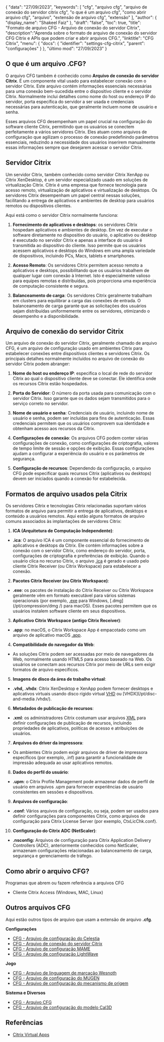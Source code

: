 {
"data": "27/09/2023",
  "keywords": [
"cfg",
"arquivo cfg",
"arquivo de conexão do servidor citrix cfg",
"o que é um arquivo cfg",
"como abrir arquivo cfg",
"arquivo",
"extensão de arquivo cfg",
"extensão"
],
  "author": {
"display_name": "Shakeel Faiz"
},
"draft": "false",
"toc": true,
"title": "Formato de arquivo CFG - Arquivo de conexão do servidor Citrix",
  "description":"Aprenda sobre o formato de arquivo de conexão do servidor CFG Citrix e APIs que podem criar e abrir arquivos CFG.",
"linktitle": "CFG Citrix",
  "menu": {
    "docs": {
      "identifier": "settings-cfg-citrix",
"parent": "configurações"
}
},
"último mod": "27/09/2023"
}

## O que é um arquivo .CFG?

O arquivo CFG também é conhecido como **Arquivo de conexão do servidor Citrix**. É um componente vital usado para estabelecer conexão com o servidor Citrix. Este arquivo contém informações essenciais necessárias para uma conexão bem-sucedida entre o dispositivo cliente e o servidor Citrix. Normalmente inclui detalhes como nome do host ou endereço IP do servidor, porta específica do servidor a ser usada e credenciais necessárias para autenticação, que geralmente incluem nome de usuário e senha.

Esses arquivos CFG desempenham um papel crucial na configuração do software cliente Citrix, permitindo que os usuários se conectem perfeitamente a vários servidores Citrix. Eles atuam como arquivos de configuração que agilizam o processo de conexão predefinindo parâmetros essenciais, reduzindo a necessidade dos usuários inserirem manualmente essas informações sempre que desejarem acessar o servidor Citrix.

## Servidor Citrix

Um servidor Citrix, também conhecido como servidor Citrix XenApp ou Citrix XenDesktop, é um servidor especializado usado em soluções de virtualização Citrix. Citrix é uma empresa que fornece tecnologia para acesso remoto, virtualização de aplicativos e virtualização de desktops. Os servidores Citrix desempenham um papel central nessas soluções, facilitando a entrega de aplicativos e ambientes de desktop para usuários remotos ou dispositivos clientes.

Aqui está como o servidor Citrix normalmente funciona:

1. **Fornecimento de aplicativos e desktops**: os servidores Citrix hospedam aplicativos e ambientes de desktop. Em vez de executar o software diretamente no dispositivo do usuário, o aplicativo ou desktop é executado no servidor Citrix e apenas a interface do usuário é transmitida ao dispositivo do cliente. Isso permite que os usuários acessem aplicativos e desktops do Windows em uma ampla variedade de dispositivos, incluindo PCs, Macs, tablets e smartphones.
    















2. **Acesso Remoto**: Os servidores Citrix permitem acesso remoto a aplicativos e desktops, possibilitando que os usuários trabalhem de qualquer lugar com conexão à Internet. Isto é especialmente valioso para equipes remotas e distribuídas, pois proporciona uma experiência de computação consistente e segura.
    















3. **Balanceamento de carga**: Os servidores Citrix geralmente trabalham em clusters para equilibrar a carga das conexões de entrada. O balanceamento de carga garante que as solicitações dos usuários sejam distribuídas uniformemente entre os servidores, otimizando o desempenho e a disponibilidade.

## Arquivo de conexão do servidor Citrix

Um arquivo de conexão do servidor Citrix, geralmente chamado de arquivo CFG, é um arquivo de configuração usado em ambientes Citrix para estabelecer conexões entre dispositivos clientes e servidores Citrix. Os principais detalhes normalmente incluídos no arquivo de conexão do servidor Citrix podem abranger:

1. **Nome do host ou endereço IP**: especifica o local de rede do servidor Citrix ao qual o dispositivo cliente deve se conectar. Ele identifica onde os recursos Citrix estão hospedados.
    















2. **Porta do Servidor**: O número da porta usada para comunicação com o servidor Citrix. Isso garante que os dados sejam transmitidos para o serviço correto no servidor.
    















3. **Nome de usuário e senha**: Credenciais de usuário, incluindo nome de usuário e senha, podem ser incluídas para fins de autenticação. Essas credenciais permitem que os usuários comprovem sua identidade e obtenham acesso aos recursos da Citrix.
    















4. **Configurações de conexão**: Os arquivos CFG podem conter várias configurações de conexão, como configurações de criptografia, valores de tempo limite de sessão e opções de exibição. Essas configurações ajudam a configurar a experiência do usuário e os parâmetros de segurança.
    















5. **Configuração de recursos**: Dependendo da configuração, o arquivo CFG pode especificar quais recursos Citrix (aplicativos ou desktops) devem ser iniciados quando a conexão for estabelecida.

## Formatos de arquivo usados pela Citrix

Os servidores Citrix e tecnologias Citrix relacionadas suportam vários formatos de arquivo para permitir a entrega de aplicativos, desktops e conteúdo a usuários remotos. Aqui estão alguns formatos de arquivo comuns associados às implantações de servidores Citrix:

1. **ICA (Arquitetura de Computação Independente)**:
    















- **.ica**: O arquivo ICA é um componente essencial do fornecimento de aplicativos e desktops da Citrix. Ele contém informações sobre a conexão com o servidor Citrix, como endereço do servidor, porta, configurações de criptografia e preferências de exibição. Quando o usuário clica no recurso Citrix, o arquivo [.ica](/pt/misc/ica/) é gerado e usado pelo cliente Citrix Receiver (ou Citrix Workspace) para estabelecer a conexão.
2. **Pacotes Citrix Receiver (ou Citrix Workspace)**:
    















- **.exe**: os pacotes de instalação do Citrix Receiver ou Citrix Workspace geralmente vêm em formato executável para vários sistemas operacionais (por exemplo, [.exe](/pt/executable/exe/) para Windows, [.dmg](/pt/compression/dmg /) para macOS). Esses pacotes permitem que os usuários instalem software cliente em seus dispositivos.
3. **Aplicativo Citrix Workspace (antigo Citrix Receiver)**:
    















- **.app**: no macOS, o Citrix Workspace App é empacotado como um arquivo de aplicativo macOS [.app](/pt/executable/app/).
4. **Compatibilidade do navegador da Web**:
    















- As soluções Citrix podem ser acessadas por meio de navegadores da Web, normalmente usando HTML5 para acesso baseado na Web. Os usuários se conectam aos recursos Citrix por meio de URLs sem exigir formatos de arquivo específicos.
5. **Imagens de disco da área de trabalho virtual**:
    















- **.vhd, .vhdx**: Citrix XenDesktop e XenApp podem fornecer desktops e aplicativos virtuais usando disco rígido virtual [VHD](/pt/disc-and-media/vhd/) ou [VHDX](/pt/disc-and-media /vhdx/).
6. **Metadados de publicação de recursos**:
    















- **.xml**: os administradores Citrix costumam usar arquivos [XML](/pt/web/xml/) para definir configurações de publicação de recursos, incluindo propriedades de aplicativos, políticas de acesso e atribuições de usuários.
7. **Arquivos do driver da impressora**:
    















- Os ambientes Citrix podem exigir arquivos de driver de impressora específicos (por exemplo, .inf) para garantir a funcionalidade de impressão adequada ao usar aplicativos remotos.
8. **Dados do perfil do usuário**:
    















- **.upm**: o Citrix Profile Management pode armazenar dados de perfil de usuário em arquivos .upm para fornecer experiências de usuário consistentes em sessões e dispositivos.
9. **Arquivos de configuração**:
    















- **.conf**: Vários arquivos de configuração, ou seja, podem ser usados para definir configurações para componentes Citrix, como arquivos de configuração para Citrix License Server (por exemplo, CtxLicChk.conf).
10. **Configuração do Citrix ADC (NetScaler)**:

- **.nsconfig:** Arquivos de configuração para Citrix Application Delivery Controllers (ADC), anteriormente conhecidos como NetScaler, armazenam configurações relacionadas ao balanceamento de carga, segurança e gerenciamento de tráfego.

## Como abrir o arquivo CFG?

Programas que abrem ou fazem referência a arquivos CFG

- Cliente Citrix Access (Windows, MAC, Linux)

## Outros arquivos CFG

Aqui estão outros tipos de arquivo que usam a extensão de arquivo **.cfg**.

**Configurações**
- [CFG - Arquivo de configuração do Celestia](/pt/settings/cfg-celestia/)
- [CFG - Arquivo de conexão do servidor Citrix](/pt/settings/cfg-citrix/)
- [CFG - Arquivo de configuração MAME](/pt/settings/cfg-mame/)
- [CFG - Arquivo de configuração LightWave](/pt/settings/cfg-lightwave/)

**Jogo**
- [CFG - Arquivo de linguagem de marcação Wesnoth](/pt/game/cfg-wesnoth/)
- [CFG - Arquivo de configuração do MUGEN](/pt/game/cfg-mugen/)
- [CFG - Arquivo de configuração do mecanismo de origem](/pt/game/cfg-sourceengine/)

**Sistema e Diversos**
- [CFG - Arquivo CFG](/pt/system/cfg/)
- [CFG - Arquivo de configuração do modelo Cal3D](/pt/misc/cfg-cal3d/)

## Referências
* [Citrix Virtual Apps](https://en.wikipedia.org/wiki/Citrix_Virtual_Apps)

